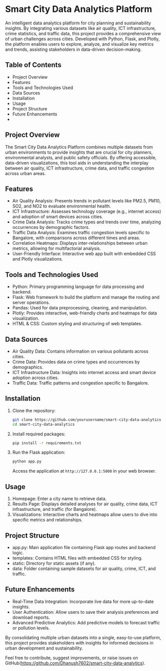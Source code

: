 # Smart City Data Analytics Platform
An intelligent data analytics platform for city planning and sustainability insights. By integrating various datasets like air quality, ICT infrastructure, crime statistics, and traffic data, this project provides a comprehensive view of urban challenges across cities. Developed with Python, Flask, and Plotly, the platform enables users to explore, analyze, and visualize key metrics and trends, assisting stakeholders in data-driven decision-making.

## Table of Contents
- Project Overview
- Features
- Tools and Technologies Used
- Data Sources
- Installation
- Usage
- Project Structure
- Future Enhancements
- 
## Project Overview

The Smart City Data Analytics Platform combines multiple datasets from urban environments to provide insights that are crucial for city planners, environmental analysts, and public safety officials. By offering accessible, data-driven visualizations, this tool aids in understanding the interplay between air quality, ICT infrastructure, crime data, and traffic congestion across urban areas.

## Features

- Air Quality Analysis: Presents trends in pollutant levels like PM2.5, PM10, SO2, and NO2 to evaluate environmental health.
- ICT Infrastructure: Assesses technology coverage (e.g., internet access) and adoption of smart devices across cities.
- Crime Data Analysis: Tracks crime types and trends over time, analyzing occurrences by demographic factors.
- Traffic Data Analysis: Examines traffic congestion levels specific to Bangalore, with comparisons across different times and areas.
- Correlation Heatmaps: Displays inter-relationships between urban metrics, allowing for multifactorial analysis.
- User-Friendly Interface: Interactive web app built with embedded CSS and Plotly visualizations.

## Tools and Technologies Used

- Python: Primary programming language for data processing and backend.
- Flask: Web framework to build the platform and manage the routing and server operations.
- Pandas: Used for data preprocessing, cleaning, and manipulation.
- Plotly: Provides interactive, web-friendly charts and heatmaps for data visualization.
- HTML & CSS: Custom styling and structuring of web templates.
  
## Data Sources

- Air Quality Data: Contains information on various pollutants across cities.
- Crime Data: Provides data on crime types and occurrences by demographics.
- ICT Infrastructure Data: Insights into internet access and smart device adoption across cities.
- Traffic Data: Traffic patterns and congestion specific to Bangalore.

## Installation

1. Clone the repository:
   ```bash
   git clone https://github.com/yourusername/smart-city-data-analytics.git
   cd smart-city-data-analytics
   ```
   
2. Install required packages:
   ```bash
   pip install -r requirements.txt
   ```

3. Run the Flask application:
   ```bash
   python app.py
   ```

   Access the application at `http://127.0.0.1:5000` in your web browser.

## Usage

1. Homepage: Enter a city name to retrieve data.
2. Results Page: Displays detailed analyses for air quality, crime data, ICT infrastructure, and traffic (for Bangalore).
3. Visualizations: Interactive charts and heatmaps allow users to dive into specific metrics and relationships.

## Project Structure

- app.py: Main application file containing Flask app routes and backend logic.
- templates: Contains HTML files with embedded CSS for styling.
- static: Directory for static assets (if any).
- data: Folder containing sample datasets for air quality, crime, ICT, and traffic.

## Future Enhancements

- Real-Time Data Integration: Incorporate live data for more up-to-date insights.
- User Authentication: Allow users to save their analysis preferences and download reports.
- Advanced Predictive Analytics: Add predictive models to forecast traffic or pollution levels.

By consolidating multiple urban datasets into a single, easy-to-use platform, this project provides stakeholders with insights for informed decisions in urban development and sustainability.

Feel free to contribute, suggest improvements, or raise issues on GitHub(https://github.com/Dhanush7602/smart-city-data-analytics).
